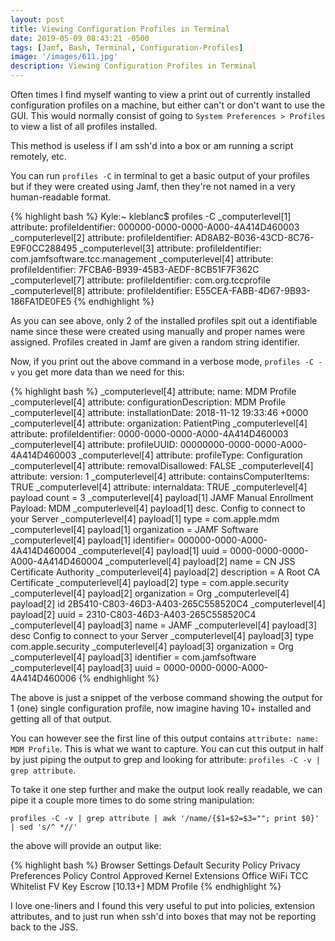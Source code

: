 ```yaml
---
layout: post
title: Viewing Configuration Profiles in Terminal
date: 2019-05-09 08:43:21 -0500
tags: [Jamf, Bash, Terminal, Configuration-Profiles]
image: '/images/611.jpg'
description: Viewing Configuration Profiles in Terminal
---
```


Often times I find myself wanting to view a print out of currently installed configuration profiles on a machine, but either can't or don't want to use the GUI. This would normally consist of going to `System Preferences > Profiles` to view a list of all profiles installed.

This method is useless if I am ssh'd into a box or am running a script remotely, etc.

You can run `profiles -C` in terminal to get a basic output of your profiles but if they were created using Jamf, then they're not named in a very human-readable format.

{% highlight bash %} 
Kyle:~ kleblanc$ profiles -C
_computerlevel[1] attribute: profileIdentifier: 000000-0000-0000-A000-4A414D460003
_computerlevel[2] attribute: profileIdentifier: AD8AB2-B036-43CD-8C76-E9F0CC288495
_computerlevel[3] attribute: profileIdentifier: com.jamfsoftware.tcc.management
_computerlevel[4] attribute: profileIdentifier: 7FCBA6-B939-45B3-AEDF-8CB51F7F362C
_computerlevel[7] attribute: profileIdentifier: com.org.tccprofile
_computerlevel[8] attribute: profileIdentifier: E55CEA-FABB-4D67-9B93-186FA1DE0FE5
{% endhighlight %} 

As you can see above, only 2 of the installed profiles spit out a identifiable name since these were created using manually and proper names were assigned. Profiles created in Jamf are given a random string identifier.

Now, if you print out the above command in a verbose mode, `profiles -C -v` you get more data than we need for this:

{% highlight bash %} 
_computerlevel[4] attribute: name: MDM Profile
_computerlevel[4] attribute: configurationDescription: MDM Profile
_computerlevel[4] attribute: installationDate: 2018-11-12 19:33:46 +0000
_computerlevel[4] attribute: organization: PatientPing
_computerlevel[4] attribute: profileIdentifier: 0000-0000-0000-A000-4A414D460003
_computerlevel[4] attribute: profileUUID: 00000000-0000-0000-A000-4A414D460003
_computerlevel[4] attribute: profileType: Configuration
_computerlevel[4] attribute: removalDisallowed: FALSE
_computerlevel[4] attribute: version: 1
_computerlevel[4] attribute: containsComputerItems: TRUE
_computerlevel[4] attribute: internaldata: TRUE
_computerlevel[4] payload count = 3
_computerlevel[4]            payload[1] JAMF Manual Enrollment Payload: MDM
_computerlevel[4]            payload[1] desc. Config to connect to your Server
_computerlevel[4]            payload[1] type	= com.apple.mdm
_computerlevel[4]            payload[1] organization		= JAMF Software
_computerlevel[4]            payload[1] identifier= 000000-0000-A000-4A414D460004
_computerlevel[4]            payload[1] uuid = 0000-0000-0000-A000-4A414D460004
_computerlevel[4]            payload[2] name	= CN JSS Certificate Authority
_computerlevel[4]            payload[2] description	= A Root CA Certificate
_computerlevel[4]            payload[2] type	= com.apple.security
_computerlevel[4]            payload[2] organization		= Org
_computerlevel[4]            payload[2] id 2B5410-C803-46D3-A403-265C558520C4
_computerlevel[4]            payload[2] uuid = 2310-C803-46D3-A403-265C558520C4
_computerlevel[4]            payload[3] name	= JAMF
_computerlevel[4]            payload[3] desc Config to connect to your Server
_computerlevel[4]            payload[3] type com.apple.security
_computerlevel[4]            payload[3] organization		= Org
_computerlevel[4]            payload[3] identifier = com.jamfsoftware
_computerlevel[4]            payload[3] uuid = 0000-0000-0000-A000-4A414D460006
{% endhighlight %} 

The above is just a snippet of the verbose command showing the output for 1 (one) single configuration profile, now imagine having 10+ installed and getting all of that output.

You can however see the first line of this output contains `attribute: name: MDM Profile`. This is what we want to capture. You can cut this output in half by just piping the output to grep and looking for attribute: `profiles -C -v | grep attribute`.

To take it one step further and make the output look really readable, we can pipe it a couple more times to do some string manipulation:

`profiles -C -v | grep attribute | awk '/name/{$1=$2=$3=""; print $0}' | sed 's/^ *//'`

the above will provide an output like:

{% highlight bash %} 
Browser Settings
Default Security Policy
Privacy Preferences Policy Control
Approved Kernel Extensions
Office WiFi
TCC Whitelist
FV Key Escrow [10.13+]
MDM Profile
{% endhighlight %} 


I love one-liners and I found this very useful to put into policies, extension attributes, and to just run when ssh'd into boxes that may not be reporting back to the JSS.
